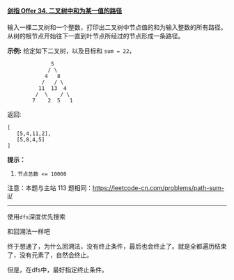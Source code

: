 #### [剑指 Offer 34. 二叉树中和为某一值的路径](https://leetcode-cn.com/problems/er-cha-shu-zhong-he-wei-mou-yi-zhi-de-lu-jing-lcof/)

输入一棵二叉树和一个整数，打印出二叉树中节点值的和为输入整数的所有路径。从树的根节点开始往下一直到叶节点所经过的节点形成一条路径。

**示例:**
给定如下二叉树，以及目标和 `sum = 22`，

```
              5
             / \
            4   8
           /   / \
          11  13  4
         /  \    / \
        7    2  5   1
```

返回:

```
[
   [5,4,11,2],
   [5,8,4,5]
]
```

**提示：**

1. `节点总数 <= 10000`

注意：本题与主站 113 题相同：https://leetcode-cn.com/problems/path-sum-ii/

----

使用`dfs`深度优先搜索

和回溯法一样吧

终于想通了，为什么回溯法，没有终止条件，最后也会终止了。就是全都遍历结束了，没有元素了，自然会终止。

但是，在dfs中，最好指定终止条件。